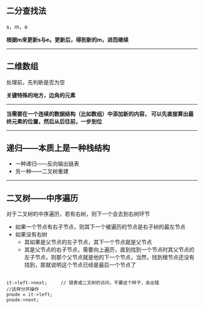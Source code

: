 ## 二分查找法

s，m，e

**根据m来更新s与e。更新后，得到新的m，进而继续**

__________

## 二维数组

处理前，先判断是否为空

**关键特殊的地方，边角的元素**

______________

**当需要在一个连续的数据结构（比如数组）中添加新的内容， 可以先直接算出最终元素的位置，然后从后往前，一步到位**

____

## 递归——本质上是一种栈结构

+ 一种递归——反向输出链表
+ 另一种——二叉树重建

________

## 二叉树——中序遍历

对于二叉树的中序遍历，若有右树，则下一个会去到右树环节

+ 如果一个节点有右子节点，则其下一个被遍历的节点是右子树的最左节点
+ 如果没有右树
  + 其如果是父节点的左子节点，其下一个节点就是父节点
  + 其是父节点的右子节点，需要向上遍历，直到找到一个节点时其父节点的左子节点，则那个父节点就是他的下一个节点，当然，找到根节点还没有找到，那就说明这个节点已经是最后一个节点了

```

it->left->next;     // 链表或二叉树的访问，不要这个样子，会出错
//这样分开操作
pnode = it->left;
pnode->next;
```

